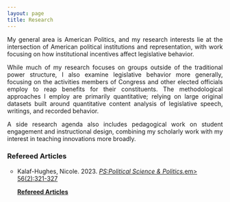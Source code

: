 ```yaml
---
layout: page
title: Research
---
```


<p align="justify"> My general area is American Politics, and my research interests lie at the intersection of American political institutions and representation, with work focusing on how institutional incentives affect legislative behavior.  </p>

<p align="justify"> While much of my research focuses on groups outside of the traditional power structure, I also examine legislative behavior more generally, focusing on the activities members of Congress and other elected officials employ to reap benefits for their constituents. The methodological approaches I employ are primarily quantitative; relying on large original datasets built around quantitative content analysis of legislative speech, writings, and recorded behavior.  </p>

<p align="justify"> A side research agenda also includes pedagogical work on student engagement and instructional design, combining my scholarly work with my interest in teaching innovations more broadly. </p>


### Refereed Articles

<ul style="list-style-type:circle;">

<li>Kalaf-Hughes, Nicole. 2023. <a href="https://doi.org/10.1017/S1049096522001214“> "Promoting Information and Visual Literacy Skills in Undergraduate Students Using Infographics.”</a>  <em>PS:Political Science & Politics.</em>em> 56(2):321-327 </li>



<p><b>Refereed Articles</b></p>


  
</ul>
  
